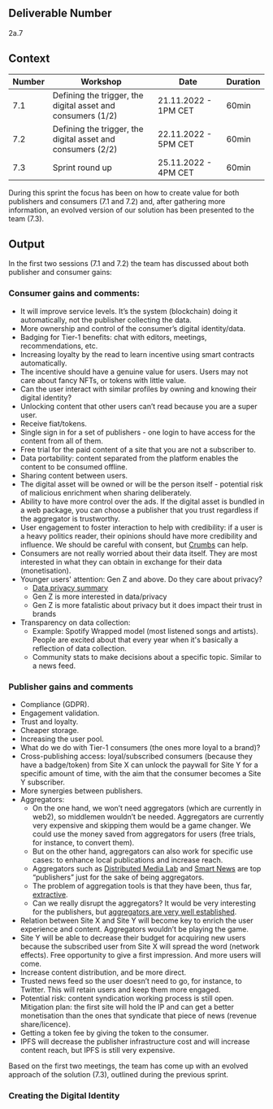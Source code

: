 ## Deliverable Number
2a.7

## Context

| Number        | Workshop      | Date         | Duration     |
| ------------- | ------------- |------------- |------------- |
| 7.1 | Defining the trigger, the digital asset and consumers (1/2) |21.11.2022 - 1PM CET|60min|
| 7.2 | Defining the trigger, the digital asset and consumers (2/2) |22.11.2022 - 5PM CET|60min|
| 7.3 | Sprint round up  |25.11.2022 - 4PM CET|60min|

During this sprint the focus has been on how to create value for both publishers and consumers (7.1 and 7.2) and, after gathering more information, an evolved version of our solution has been presented to the team (7.3).

## Output

In the first two sessions (7.1 and 7.2) the team has discussed about both publisher and consumer gains:

### Consumer gains and comments:
- It will improve service levels. It’s the system (blockchain) doing it automatically, not the publisher collecting the data.
- More ownership and control of the consumer’s digital identity/data.
- Badging for Tier-1 benefits: chat with editors, meetings, recommendations, etc.
- Increasing loyalty by the read to learn incentive using smart contracts automatically.
- The incentive should have a genuine value for users. Users may not care about fancy NFTs, or tokens with little value.
- Can the user interact with similar profiles by owning and knowing their digital identity?
- Unlocking content that other users can’t read because you are a super user.
- Receive fiat/tokens.
- Single sign in for a set of publishers - one login to have access for the content from all of them.
- Free trial for the paid content of a site that you are not a subscriber to.
- Data portability: content separated from the platform enables the content to be consumed offline.
- Sharing content between users. 
- The digital asset will be owned or will be the person itself - potential risk of malicious enrichment when sharing deliberately. 
- Ability to have more control over the ads. If the digital asset is bundled in a web package, you can choose a publisher that you trust regardless if the aggregator is trustworthy. 
- User engagement to foster interaction to help with credibility: if a user is a heavy politics reader, their opinions should have more credibility and influence. We should be careful with consent, but [Crumbs](https://crumbs.org/en/?cbs_source=eyeo_blog&cbs_medium=cta&cbs_campaign=crumbs_topics) can help.
- Consumers are not really worried about their data itself. They are most interested in what they can obtain in exchange for their data (monetisation). 
- Younger users' attention: Gen Z and above. Do they care about privacy?
  - [Data privacy summary](https://morningconsult.com/2022/11/09/data-privacy-is-different-for-gen-z/)
  - Gen Z is more interested in data/privacy
  - Gen Z is more fatalistic about privacy but it does impact their trust in brands
- Transparency on data collection:
  - Example: Spotify Wrapped model (most listened songs and artists). People are excited about that every year when it's basically a reflection of data collection.
  - Community stats to make decisions about a specific topic. Similar to a news feed.

### Publisher gains and comments
- Compliance (GDPR).
- Engagement validation.
- Trust and loyalty.
- Cheaper storage.
- Increasing the user pool.
- What do we do with Tier-1 consumers (the ones more loyal to a brand)?
- Cross-publishing access: loyal/subscribed consumers (because they have a badge/token) from Site X can unlock the paywall for Site Y for a specific amount of time, with the aim that the consumer becomes a Site Y subscriber. 
- More synergies between publishers. 
- Aggregators:
  - On the one hand, we won’t need aggregators (which are currently in web2), so middlemen wouldn’t be needed. Aggregators are currently very expensive and skipping them would be a game changer. We could use the money saved from aggregators for users (free trials, for instance, to convert them).
  - But on the other hand, aggregators can also work for specific use cases: to enhance local publications and increase reach. 
  - Aggregators such as [Distributed Media Lab](https://www.distributedmedialab.com/) and [Smart News](https://www.smartnews.com/en/) are top “publishers” just for the sake of being aggregators.
  - The problem of aggregation tools is that they have been, thus far, [extractive](https://twitter.com/Chronotope/status/751489068572246017).
  - Can we really disrupt the aggregators? It would be very interesting for the publishers, but [aggregators are very well established](https://techcrunch.com/2021/09/15/news-aggregator-smartnews-raises-230-million-valuing-its-business-at-2-billion/).
- Relation between Site X and Site Y will become key to enrich the user experience and content. Aggregators wouldn’t be playing the game.
- Site Y will be able to decrease their budget for acquiring new users because the subscribed user from Site X will spread the word (network effects). Free opportunity to give a first impression. And more users will come.
- Increase content distribution, and be more direct. 
- Trusted news feed so the user doesn’t need to go, for instance, to Twitter. This will retain users and keep them more engaged.
- Potential risk: content syndication working process is still open. Mitigation plan: the first site will hold the IP and can get a better monetisation than the ones that syndicate that piece of news (revenue share/licence).
- Getting a token fee by giving the token to the consumer.
- IPFS will decrease the publisher infrastructure cost and will increase content reach, but IPFS is still very expensive.

Based on the first two meetings, the team has come up with an evolved approach of the solution (7.3), outlined during the previous sprint.

### Creating the Digital Identity
